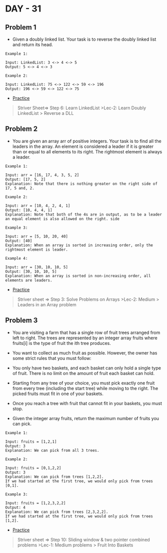 # DAY - 31

## Problem 1
- Given a doubly linked list. Your task is to reverse the doubly linked list and return its head.

```
Example 1:

Input: LinkedList: 3 <-> 4 <-> 5
Output: 5 <-> 4 <-> 3

Example 2:

Input: LinkedList: 75 <-> 122 <-> 59 <-> 196
Output: 196 <-> 59 <-> 122 <-> 75
```

- [Practice](https://www.geeksforgeeks.org/problems/reverse-a-doubly-linked-list/1)

> Striver Sheet=> Step 6: Learn LinkedList >Lec-2: Learn Doubly LinkedList  > Reverse a DLL

## Problem 2
- You are given an array arr of positive integers. Your task is to find all the leaders in the array. An element is considered a leader if it is greater than or equal to all elements to its right. The rightmost element is always a leader.

```
Example 1:

Input: arr = [16, 17, 4, 3, 5, 2]
Output: [17, 5, 2]
Explanation: Note that there is nothing greater on the right side of 17, 5 and, 2.

Example 2:

Input: arr = [10, 4, 2, 4, 1]
Output: [10, 4, 4, 1]
Explanation: Note that both of the 4s are in output, as to be a leader an equal element is also allowed on the right. side

Example 3:

Input: arr = [5, 10, 20, 40]
Output: [40]
Explanation: When an array is sorted in increasing order, only the rightmost element is leader.

Example 4:

Input: arr = [30, 10, 10, 5]
Output: [30, 10, 10, 5]
Explanation: When an array is sorted in non-increasing order, all elements are leaders.
```
- [Practice](https://www.geeksforgeeks.org/problems/leaders-in-an-array-1587115620/1)

> Striver sheet => Step 3: Solve Problems on Arrays >Lec-2: Medium > Leaders in an Array problem

## Problem 3
- You are visiting a farm that has a single row of fruit trees arranged from left to right. The trees are represented by an integer array fruits where fruits[i] is the type of fruit the ith tree produces.

- You want to collect as much fruit as possible. However, the owner has some strict rules that you must follow:

 - You only have two baskets, and each basket can only hold a single type of fruit. There is no limit on the amount of fruit each basket can hold.
 - Starting from any tree of your choice, you must pick exactly one fruit from every tree (including the start tree) while moving to the right. The picked fruits must fit in one of your baskets.
 - Once you reach a tree with fruit that cannot fit in your baskets, you must stop.

- Given the integer array fruits, return the maximum number of fruits you can pick.

```
Example 1:

Input: fruits = [1,2,1]
Output: 3
Explanation: We can pick from all 3 trees.

Example 2:

Input: fruits = [0,1,2,2]
Output: 3
Explanation: We can pick from trees [1,2,2].
If we had started at the first tree, we would only pick from trees [0,1].

Example 3:

Input: fruits = [1,2,3,2,2]
Output: 4
Explanation: We can pick from trees [2,3,2,2].
If we had started at the first tree, we would only pick from trees [1,2].
```
- [Practice](https://leetcode.com/problems/fruit-into-baskets/description/)

> Striver sheet => Step 10: Sliding window & two pointer combined problems >Lec-1: Medium problems > Fruit Into Baskets